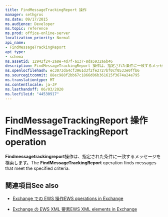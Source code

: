```yaml
---
title: FindMessageTrackingReport 操作
manager: sethgros
ms.date: 09/17/2015
ms.audience: Developer
ms.topic: reference
ms.prod: office-online-server
localization_priority: Normal
api_name:
- FindMessageTrackingReport
api_type:
- schema
ms.assetid: 12942f24-2a8e-4d7f-a137-8da5932a6b46
description: FindMessageTrackingReport 操作は、指定された条件に一致するメッセージを検索します。
ms.openlocfilehash: ec3073da4cf3961d3f2fe2727bf0cf0533e0ffb6
ms.sourcegitcommit: 88ec988f2bb67c1866d06b361615f3674a24e795
ms.translationtype: MT
ms.contentlocale: ja-JP
ms.lasthandoff: 06/03/2020
ms.locfileid: "44530917"
---
```

# <a name="findmessagetrackingreport-operation"></a><span data-ttu-id="41fe8-103">FindMessageTrackingReport 操作</span><span class="sxs-lookup"><span data-stu-id="41fe8-103">FindMessageTrackingReport operation</span></span>

<span data-ttu-id="41fe8-104">**Findmessagetrackingreport**操作は、指定された条件に一致するメッセージを検索します。</span><span class="sxs-lookup"><span data-stu-id="41fe8-104">The **FindMessageTrackingReport** operation finds messages that meet the specified criteria.</span></span> 
  
## <a name="see-also"></a><span data-ttu-id="41fe8-105">関連項目</span><span class="sxs-lookup"><span data-stu-id="41fe8-105">See also</span></span>

- [<span data-ttu-id="41fe8-106">Exchange での EWS 操作</span><span class="sxs-lookup"><span data-stu-id="41fe8-106">EWS operations in Exchange</span></span>](ews-operations-in-exchange.md)
  
- [<span data-ttu-id="41fe8-107">Exchange の EWS XML 要素</span><span class="sxs-lookup"><span data-stu-id="41fe8-107">EWS XML elements in Exchange</span></span>](ews-xml-elements-in-exchange.md)

